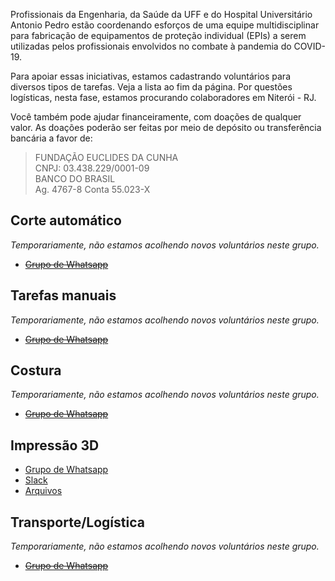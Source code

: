 Profissionais da Engenharia, da Saúde da UFF e do Hospital Universitário Antonio Pedro estão coordenando esforços de uma equipe multidisciplinar para fabricação de equipamentos de proteção individual (EPIs) a serem utilizadas pelos profissionais envolvidos no combate à pandemia do COVID-19.

Para apoiar essas iniciativas, estamos cadastrando voluntários para diversos tipos de tarefas. Veja a lista ao fim da página. Por questões logísticas, nesta fase, estamos procurando colaboradores em Niterói - RJ.

Você também pode ajudar financeiramente, com doações de qualquer valor. As doações poderão ser feitas por meio de depósito ou transferência bancária a favor de:

> FUNDAÇÃO EUCLIDES DA CUNHA  
> CNPJ: 03.438.229/0001-09  
> BANCO DO BRASIL  
> Ag. 4767-8 Conta 55.023-X

## Corte automático

*Temporariamente, não estamos acolhendo novos voluntários neste grupo.*

  - [~~Grupo de Whatsapp~~](#)

## Tarefas manuais

*Temporariamente, não estamos acolhendo novos voluntários neste grupo.*

  - [~~Grupo de Whatsapp~~](#)

## Costura

*Temporariamente, não estamos acolhendo novos voluntários neste grupo.*

  - [~~Grupo de Whatsapp~~](#)

## Impressão 3D

  - [Grupo de Whatsapp](https://chat.whatsapp.com/CZZ6nVgVFlODF4TmVUMwLM)
  - [Slack](https://join.slack.com/t/cadvolcovid19/shared_invite/zt-d35cnbhg-vmubkFQcgEvXtvMY2LNB~Q)
  - [Arquivos](https://github.com/front-uff)

## Transporte/Logística

*Temporariamente, não estamos acolhendo novos voluntários neste grupo.*

  - [~~Grupo de Whatsapp~~](#)
